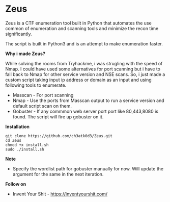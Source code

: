 # Zeus
Zeus is a CTF enumeration tool built in Python that automates the use common of enumeration and scanning tools and minimize the recon time significantly.

The script is built in Python3 and is an attempt to make enumeration faster. 

**Why i made Zeus?**

While solving the rooms from Tryhackme, i was strugling with the speed of Nmap. I could have used some alternatives for port scanning but i have to fall back to Nmap for other service version and NSE scans. So, i just made a custom script taking input ip address or domain as an input and using following tools to enumerate.

- Masscan - For port scanning
- Nmap - Use the ports from Masscan output to run a service version and default script scan on them.
- Gobuster - If any commmon web server port port like 80,443,8080 is found. The script will fire up gobuster on it.


**Installation**

```
git clone https://github.com/ch3atk0d3/Zeus.git
cd Zeus
chmod +x install.sh
sudo ./install.sh
```

**Note**

- Specify the wordlist path for gobuster manually for now. Will update the argument for the same in the next iteration.


**Follow on**

- Invent Your Shit - https://inventyourshit.com/
